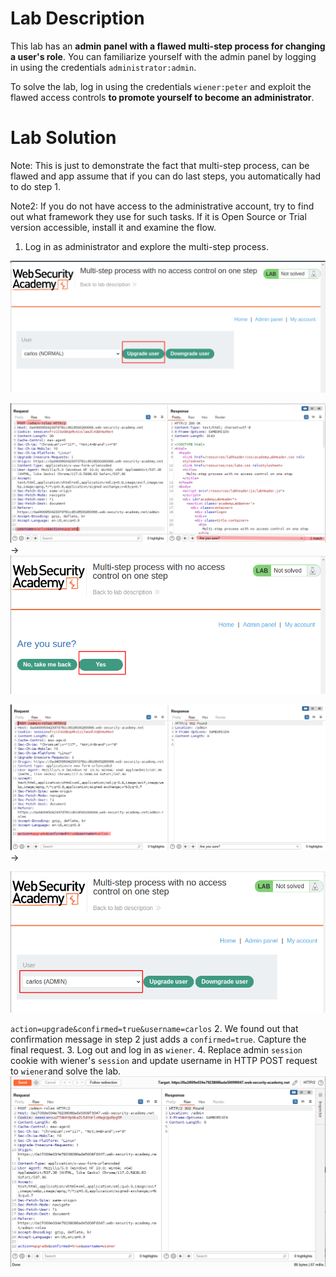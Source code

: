 # Lab Description

This lab has an **admin panel with a flawed multi-step process for changing a user's role**. You can familiarize yourself with the admin panel by logging in using the credentials `administrator:admin`.

To solve the lab, log in using the credentials `wiener:peter` and exploit the flawed access controls **to promote yourself to become an administrator**.

# Lab Solution

Note: This is just to demonstrate the fact that multi-step process, can be flawed and app assume that if you can do last steps, you automatically had to do step 1.

Note2: If you do not have access to the administrative account, try to find out what framework they use for such tasks. If it is Open Source or Trial version accessible, install it and examine the flow. 

1. Log in as administrator and explore the multi-step process.

![Step one](upgrade-step1.png)

![HTTP Post request step 1](post-step1.png)
->
![Step two](upgrade-step2.png)

![HTTP Post request step 2](post-step2.png)->

![Step tree](upgraded-carlos.png)

`action=upgrade&confirmed=true&username=carlos`
2. We found out that confirmation message in step 2 just adds a `confirmed=true`. Capture the final request.
3. Log out and log in as `wiener`.
4. Replace admin `session` cookie with wiener's `session` and update username in HTTP POST request to `wiener`and solve the lab.
![Upgrading Wiener](upgrading-wiener-as-admin.png)
